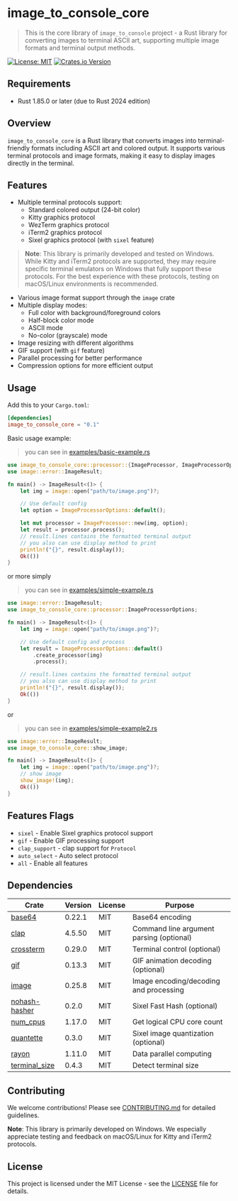 # image_to_console_core

> This is the core library of `image_to_console` project - a Rust library for converting images to terminal ASCII art,
> supporting multiple image formats and terminal output methods.

[![License: MIT](https://img.shields.io/badge/License-MIT-yellow.svg)](https://opensource.org/licenses/MIT)
[![Crates.io Version](https://img.shields.io/crates/v/image_to_console_core)](https://crates.io/crates/image_to_console_core)

## Requirements

- Rust 1.85.0 or later (due to Rust 2024 edition)

## Overview

`image_to_console_core` is a Rust library that converts images into terminal-friendly formats including ASCII art and
colored output. It supports various terminal protocols and image formats, making it easy to display images directly in
the terminal.

## Features

- Multiple terminal protocols support:
    - Standard colored output (24-bit color)
    - Kitty graphics protocol
    - WezTerm graphics protocol
    - iTerm2 graphics protocol
    - Sixel graphics protocol (with `sixel` feature)

> **Note**: This library is primarily developed and tested on Windows. While Kitty and iTerm2 protocols are supported,
> they may require specific terminal emulators on Windows that fully support these protocols. For the best experience
> with
> these protocols, testing on macOS/Linux environments is recommended.

- Various image format support through the `image` crate
- Multiple display modes:
    - Full color with background/foreground colors
    - Half-block color mode
    - ASCII mode
    - No-color (grayscale) mode
- Image resizing with different algorithms
- GIF support (with `gif` feature)
- Parallel processing for better performance
- Compression options for more efficient output

## Usage

Add this to your `Cargo.toml`:

```toml
[dependencies]
image_to_console_core = "0.1"
```

Basic usage example:

> you can see in [examples/basic-example.rs](examples/basic-example.rs)

```rust
use image_to_console_core::processor::{ImageProcessor, ImageProcessorOptions};
use image::error::ImageResult;

fn main() -> ImageResult<()> {
    let img = image::open("path/to/image.png")?;

    // Use default config
    let option = ImageProcessorOptions::default();

    let mut processor = ImageProcessor::new(img, option);
    let result = processor.process();
    // result.lines contains the formatted terminal output
    // you also can use display method to print
    println!("{}", result.display());
    Ok(())
}
```

or more simply

> you can see in [examples/simple-example.rs](examples/simple-example.rs)

```rust
use image::error::ImageResult;
use image_to_console_core::processor::ImageProcessorOptions;

fn main() -> ImageResult<()> {
    let img = image::open("path/to/image.png")?;

    // Use default config and process
    let result = ImageProcessorOptions::default()
        .create_processor(img)
        .process();

    // result.lines contains the formatted terminal output
    // you also can use display method to print
    println!("{}", result.display());
    Ok(())
}
```

or
> you can see in [examples/simple-example2.rs](examples/simple-example2.rs)

```rust
use image::error::ImageResult;
use image_to_console_core::show_image;

fn main() -> ImageResult<()> {
    let img = image::open("path/to/image.png")?;
    // show image
    show_image!(img);
    Ok(())
}
```

## Features Flags

- `sixel` - Enable Sixel graphics protocol support
- `gif` - Enable GIF processing support
- `clap_support` - clap support for `Protocol`
- `auto_select` - Auto select protocol
- `all` - Enable all features

## Dependencies

| Crate                                                   | Version | License | Purpose                                  |
|---------------------------------------------------------|---------|---------|------------------------------------------|
| [base64](https://crates.io/crates/base64)               | 0.22.1  | MIT     | Base64 encoding                          |
| [clap](https://crates.io/crates/clap)                   | 4.5.50  | MIT     | Command line argument parsing (optional) |
| [crossterm](https://crates.io/crates/crossterm)         | 0.29.0  | MIT     | Terminal control (optional)              | 
| [gif](https://crates.io/crates/gif)                     | 0.13.3  | MIT     | GIF animation decoding (optional)        |
| [image](https://crates.io/crates/image)                 | 0.25.8  | MIT     | Image encoding/decoding and processing   |
| [nohash-hasher](https://crates.io/crates/nohash-hasher) | 0.2.0   | MIT     | Sixel Fast Hash (optional)               |
| [num_cpus](https://crates.io/crates/num_cpus)           | 1.17.0  | MIT     | Get logical CPU core count               |
| [quantette](https://crates.io/crates/quantette)         | 0.3.0   | MIT     | Sixel image quantization (optional)      |
| [rayon](https://crates.io/crates/rayon)                 | 1.11.0  | MIT     | Data parallel computing                  |
| [terminal_size](https://crates.io/crates/terminal_size) | 0.4.3   | MIT     | Detect terminal size                     |

## Contributing

We welcome contributions! Please see [CONTRIBUTING.md](CONTRIBUTING.md) for detailed guidelines.

**Note**: This library is primarily developed on Windows. We especially appreciate testing and feedback on macOS/Linux
for Kitty and iTerm2 protocols.

## License

This project is licensed under the MIT License - see the [LICENSE](LICENSE) file for details.
